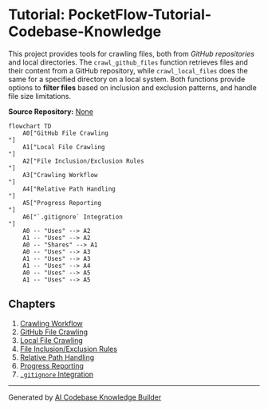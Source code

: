 # Tutorial: PocketFlow-Tutorial-Codebase-Knowledge

This project provides tools for crawling files, both from *GitHub repositories* and local directories. The `crawl_github_files` function retrieves files and their content from a GitHub repository, while `crawl_local_files` does the same for a specified directory on a local system.  Both functions provide options to **filter files** based on inclusion and exclusion patterns, and handle file size limitations.


**Source Repository:** [None](None)

```mermaid
flowchart TD
    A0["GitHub File Crawling
"]
    A1["Local File Crawling
"]
    A2["File Inclusion/Exclusion Rules
"]
    A3["Crawling Workflow
"]
    A4["Relative Path Handling
"]
    A5["Progress Reporting
"]
    A6["`.gitignore` Integration
"]
    A0 -- "Uses" --> A2
    A1 -- "Uses" --> A2
    A0 -- "Shares" --> A1
    A0 -- "Uses" --> A3
    A1 -- "Uses" --> A3
    A1 -- "Uses" --> A4
    A0 -- "Uses" --> A5
    A1 -- "Uses" --> A5
```

## Chapters

1. [Crawling Workflow
](01_crawling_workflow_.md)
2. [GitHub File Crawling
](02_github_file_crawling_.md)
3. [Local File Crawling
](03_local_file_crawling_.md)
4. [File Inclusion/Exclusion Rules
](04_file_inclusion_exclusion_rules_.md)
5. [Relative Path Handling
](05_relative_path_handling_.md)
6. [Progress Reporting
](06_progress_reporting_.md)
7. [`.gitignore` Integration
](07___gitignore__integration_.md)


---

Generated by [AI Codebase Knowledge Builder](https://github.com/The-Pocket/Tutorial-Codebase-Knowledge)
